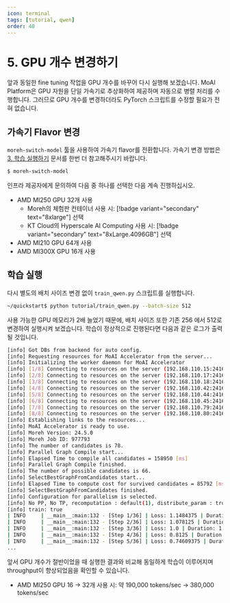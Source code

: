```yaml
---
icon: terminal
tags: [tutorial, qwen]
order: 40
---
```


# 5. GPU 개수 변경하기

앞과 동일한 fine tuning 작업을 GPU 개수를 바꾸어 다시 실행해 보겠습니다. MoAI Platform은 GPU 자원을 단일 가속기로 추상화하여 제공하며 자동으로 병렬 처리를 수행합니다. 그러므로 GPU 개수를 변경하더라도 PyTorch 스크립트를 수정할 필요가 전혀 없습니다.

## 가속기 Flavor 변경

`moreh-switch-model` 툴을 사용하여 가속기 flavor를 전환합니다. 가속기 변경 방법은 [3. 학습 실행하기](3_학습_실행하기.md) 문서를 한번 더 참고해주시기 바랍니다.

```bash
$ moreh-switch-model
```

인프라 제공자에게 문의하여 다음 중 하나를 선택한 다음 계속 진행하십시오. 

- AMD MI250 GPU 32개 사용
    - Moreh의 체험판 컨테이너 사용 시: [!badge variant="secondary" text="8xlarge"] 선택
    - KT Cloud의 Hyperscale AI Computing 사용 시: [!badge variant="secondary" text="8xLarge.4096GB"] 선택
- AMD MI210 GPU 64개 사용
- AMD MI300X GPU 16개 사용


## 학습 실행

다시 별도의 배치 사이즈 변경 없이 `train_qwen.py` 스크립트를 실행합니다.

```bash
~/quickstart$ python tutorial/train_qwen.py --batch-size 512
```

사용 가능한 GPU 메모리가 2배 늘었기 때문에, 배치 사이즈 또한 기존 256 에서 512로 변경하여 실행시켜 보겠습니다.
학습이 정상적으로 진행된다면 다음과 같은 로그가 출력될 것입니다.

```bash
[info] Got DBs from backend for auto config.
[info] Requesting resources for MoAI Accelerator from the server...
[info] Initializing the worker daemon for MoAI Accelerator
[info] [1/8] Connecting to resources on the server (192.168.110.15:24169)...
[info] [2/8] Connecting to resources on the server (192.168.110.17:24169)...
[info] [3/8] Connecting to resources on the server (192.168.110.18:24169)...
[info] [4/8] Connecting to resources on the server (192.168.110.42:24169)...
[info] [5/8] Connecting to resources on the server (192.168.110.44:24169)...
[info] [6/8] Connecting to resources on the server (192.168.110.45:24169)...
[info] [7/8] Connecting to resources on the server (192.168.110.79:24169)...
[info] [8/8] Connecting to resources on the server (192.168.110.80:24169)...
[info] Establishing links to the resources...
[info] MoAI Accelerator is ready to use.
[info] Moreh Version: 24.5.0
[info] Moreh Job ID: 977793
[info] The number of candidates is 78.
[info] Parallel Graph Compile start...
[info] Elapsed Time to compile all candidates = 158950 [ms]
[info] Parallel Graph Compile finished.
[info] The number of possible candidates is 66.
[info] SelectBestGraphFromCandidates start...
[info] Elapsed Time to compute cost for survived candidates = 85792 [ms]
[info] SelectBestGraphFromCandidates finished.
[info] Configuration for parallelism is selected.
[info] No PP, No TP, recomputation : default(1), distribute_param : true, distribute_low_prec_param : false
[info] train: true
| INFO     | __main__:main:132 - [Step 1/36] | Loss: 1.1484375 | Duration: 309.16 | Throughput: 1695.87 tokens/sec
| INFO     | __main__:main:132 - [Step 2/36] | Loss: 1.078125 | Duration: 1.31 | Throughput: 399581.94 tokens/sec
| INFO     | __main__:main:132 - [Step 3/36] | Loss: 1.0 | Duration: 1.35 | Throughput: 388552.67 tokens/sec
| INFO     | __main__:main:132 - [Step 4/36] | Loss: 0.8125 | Duration: 1.36 | Throughput: 386721.16 tokens/sec
| INFO     | __main__:main:132 - [Step 5/36] | Loss: 0.74609375 | Duration: 1.38 | Throughput: 380145.21 tokens/sec
...
```

앞서 GPU 개수가 절반이었을 때 실행한 결과와 비교해 동일하게 학습이 이루어지며 throughput이 향상되었음을 확인할 수 있습니다.

- AMD MI250 GPU 16 → 32개 사용 시: 약 190,000 tokens/sec → 380,000 tokens/sec
